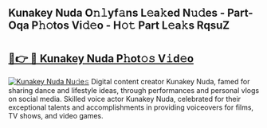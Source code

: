 ## Kunakey Nuda O𝚗𝚕yf𝚊ns L𝚎a𝚔ed N𝚞𝚍es - Part-Oqa P𝚑𝚘tos Vi𝚍𝚎o - H𝚘𝚝 Part L𝚎a𝚔s RqsuZ

# <h2><a href="http://kfel2sq.oniu.top/?m=Kunakey+Nuda">🔗👉 🔴 Kunakey Nuda P𝚑ot𝚘𝚜 V𝚒d𝚎o</a></h2>

[![Kunakey Nuda Nu𝚍e𝚜](https://i.imgur.com/0qMVB7G.gif)](http://kfel2sq.oniu.top/?m=Kunakey+Nuda)
Digital content creator Kunakey Nuda, famed for sharing dance and lifestyle ideas, through performances and personal vlogs on social media. Skilled voice actor Kunakey Nuda, celebrated for their exceptional talents and accomplishments in providing voiceovers for films, TV shows, and video games.  
